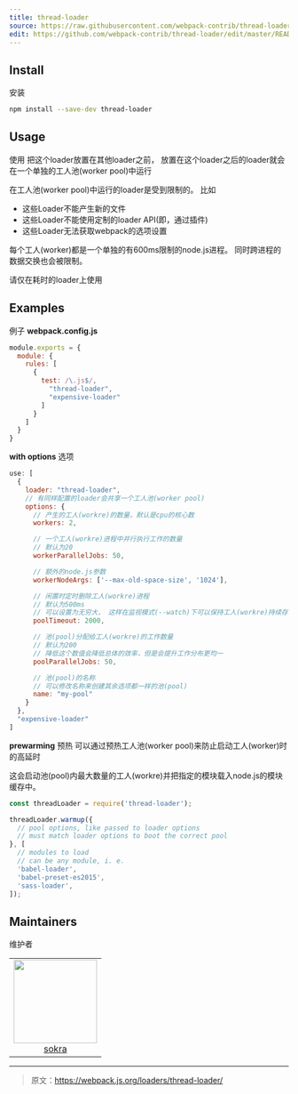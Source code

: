```yaml
---
title: thread-loader
source: https://raw.githubusercontent.com/webpack-contrib/thread-loader/master/README.md
edit: https://github.com/webpack-contrib/thread-loader/edit/master/README.md
---
```

## Install
安装

```bash
npm install --save-dev thread-loader
```

## Usage
使用
把这个loader放置在其他loader之前， 放置在这个loader之后的loader就会在一个单独的工人池(worker pool)中运行

在工人池(worker pool)中运行的loader是受到限制的。 比如
* 这些Loader不能产生新的文件
* 这些Loader不能使用定制的loader API(即，通过插件)
* 这些Loader无法获取webpack的选项设置

每个工人(worker)都是一个单独的有600ms限制的node.js进程。 同时跨进程的数据交换也会被限制。

请仅在耗时的loader上使用

## Examples
例子
**webpack.config.js**

```js
module.exports = {
  module: {
    rules: [
      {
        test: /\.js$/,
          "thread-loader",
          "expensive-loader"
        ]
      }
    ]
  }
}
```

**with options**
选项
```js
use: [
  {
    loader: "thread-loader",
    // 有同样配置的loader会共享一个工人池(worker pool)
    options: {
      // 产生的工人(workre)的数量，默认是cpu的核心数
      workers: 2,

      // 一个工人(workre)进程中并行执行工作的数量
      // 默认为20
      workerParallelJobs: 50,

      // 额外的node.js参数
      workerNodeArgs: ['--max-old-space-size', '1024'],

      // 闲置时定时删除工人(workre)进程
      // 默认为500ms
      // 可以设置为无穷大， 这样在监视模式(--watch)下可以保持工人(workre)持续存在
      poolTimeout: 2000,

      // 池(pool)分配给工人(workre)的工作数量
      // 默认为200
      // 降低这个数值会降低总体的效率，但是会提升工作分布更均一
      poolParallelJobs: 50,

      // 池(pool)的名称
      // 可以修改名称来创建其余选项都一样的池(pool)
      name: "my-pool"
    }
  },
  "expensive-loader"
]
```

**prewarming**
预热
可以通过预热工人池(worker pool)来防止启动工人(worker)时的高延时

这会启动池(pool)内最大数量的工人(workre)并把指定的模块载入node.js的模块缓存中。

``` js
const threadLoader = require('thread-loader');

threadLoader.warmup({
  // pool options, like passed to loader options
  // must match loader options to boot the correct pool
}, [
  // modules to load
  // can be any module, i. e.
  'babel-loader',
  'babel-preset-es2015',
  'sass-loader',
]);
```


## Maintainers
维护者
<table>
  <tbody>
    <tr>
      <td align="center">
        <a href="https://github.com/sokra">
          <img width="150" height="150" src="https://github.com/sokra.png?size=150">
          </br>
          sokra
        </a>
      </td>
    </tr>
  <tbody>
</table>


[npm]: https://img.shields.io/npm/v/thread-loader.svg
[npm-url]: https://npmjs.com/package/thread-loader

[deps]: https://david-dm.org/webpack-contrib/thread-loader.svg
[deps-url]: https://david-dm.org/webpack-contrib/thread-loader

[chat]: https://img.shields.io/badge/gitter-webpack%2Fwebpack-brightgreen.svg
[chat-url]: https://gitter.im/webpack/webpack

[test]: http://img.shields.io/travis/webpack-contrib/thread-loader.svg
[test-url]: https://travis-ci.org/webpack-contrib/thread-loader

[cover]: https://codecov.io/gh/webpack-contrib/thread-loader/branch/master/graph/badge.svg
[cover-url]: https://codecov.io/gh/webpack-contrib/thread-loader

***

> 原文：https://webpack.js.org/loaders/thread-loader/
